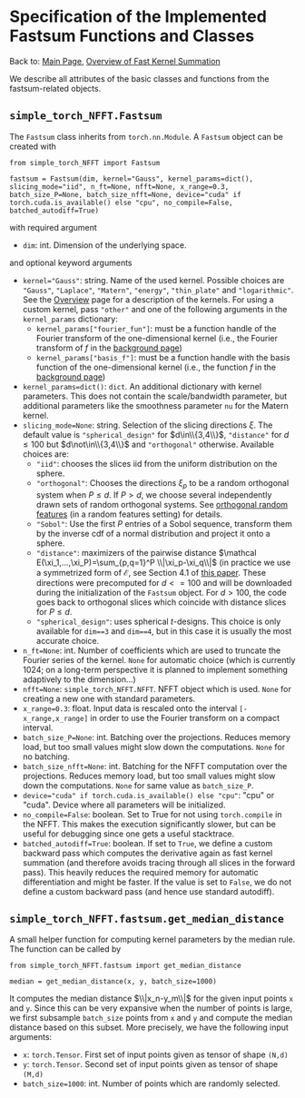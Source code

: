 # Specification of the Implemented Fastsum Functions and Classes

Back to: [Main Page](../../readme.md), [Overview of Fast Kernel Summation](overview.md)

We describe all attributes of the basic classes and functions from the fastsum-related objects.

## `simple_torch_NFFT.Fastsum`

The `Fastsum` class inherits from `torch.nn.Module`. A `Fastsum` object can be created with
```
from simple_torch_NFFT import Fastsum

fastsum = Fastsum(dim, kernel="Gauss", kernel_params=dict(), slicing_mode="iid", n_ft=None, nfft=None, x_range=0.3, batch_size_P=None, batch_size_nfft=None, device="cuda" if torch.cuda.is_available() else "cpu", no_compile=False, batched_autodiff=True)
```
with required argument

- `dim`: int. Dimension of the underlying space.

and optional keyword arguments

- `kernel="Gauss"`: string. Name of the used kernel. Possible choices are `"Gauss"`, `"Laplace"`, `"Matern"`, `"energy"`, `"thin_plate"` and `"logarithmic"`. See the [Overview](overview.md) page for a description of the kernels. For using a custom kernel, pass `"other"` and one of the following arguments in the `kernel_params` dictionary:
    - `kernel_params["fourier_fun"]`: must be a function handle of the Fourier transform of the one-dimensional kernel (i.e., the Fourier transform of $f$ in the [background page](background.md))
    - `kernel_params["basis_f"]`: must be a function handle with the basis function of the one-dimensional kernel (i.e., the function $f$ in the [background page](background.md))
- `kernel_params=dict()`: `dict`. An additional dictionary with kernel parameters. This does not contain the scale/bandwidth parameter, but additional parameters like the smoothness parameter `nu` for the Matern kernel.
- `slicing_mode=None`: string. Selection of the slicing directions $\xi$. The default value is `"spherical_design"` for $d\in\\{3,4\\}$, `"distance"` for $d \leq 100$ but $d\not\in\\{3,4\\}$ and `"orthogonal"` otherwise. Available choices are:
	-  `"iid"`: chooses the slices iid from the uniform distribution on the sphere.
	- `"orthogonal"`: Chooses the directions $\xi_p$ to be a random orthogonal system when $P\le d$. If $P>d$, we choose several independently drawn sets of random orthogonal systems. See [orthogonal random features](https://arxiv.org/abs/1610.09072) (in a random features setting) for details.
	- `"Sobol"`: Use the first $P$ entries of a Sobol sequence, transform them by the inverse cdf of a normal distribution and project it onto a sphere.
	- `"distance"`: maximizers of the pairwise distance $\mathcal E(\xi_1,...,\xi_P)=\sum_{p,q=1}^P \\|\xi_p-\xi_q\\|$ (in practice we use a symmetrized form of $\mathcal E$, see Section 4.1 of [this paper](https://arxiv.org/abs/2410.01316). These directions were precomputed for $d<=100$ and will be downloaded during the initialization of the `Fastsum` object. For $d>100$, the code goes back to orthogonal slices which coincide with distance slices for $P\leq d$.
	- `"spherical_design"`: uses spherical $t$-designs. This choice is only available for `dim==3` and `dim==4`, but in this case it is usually the most accurate choice.
- `n_ft=None`: int. Number of coefficients which are used to truncate the Fourier series of the kernel. `None` for automatic choice (which is currently 1024; on a long-term perspective it is planned to implement something adaptively to the dimension...)
- `nfft=None`: `simple_torch_NFFT.NFFT`. NFFT object which is used. `None` for creating a new one with standard parameters.
- `x_range=0.3`: float. Input data is rescaled onto the interval `[-x_range,x_range]` in order to use the Fourier transform on a compact interval.
- `batch_size_P=None`: int. Batching over the projections. Reduces memory load, but too small values might slow down the computations. `None` for no batching.
- `batch_size_nfft=None`: int. Batching for the NFFT computation over the projections. Reduces memory load, but too small values might slow down the computations. `None` for same value as `batch_size_P`.
- `device="cuda" if torch.cuda.is_available() else "cpu"`: "cpu" or "cuda". Device where all parameters will be initialized.
- `no_compile=False`: boolean. Set to True for not using `torch.compile` in the NFFT. This makes the execution significantly slower, but can be useful for debugging since one gets a useful stacktrace.
- `batched_autodiff=True`: boolean. If set to `True`, we define a custom backward pass which computes the derivative again as fast kernel summation (and therefore avoids tracing through all slices in the forward pass). This heavily reduces the required memory for automatic differentiation and might be faster. If the value is set to `False`, we do not define a custom backward pass (and hence use standard autodiff).

## `simple_torch_NFFT.fastsum.get_median_distance`

A small helper function for computing kernel parameters by the median rule. The function can be called by

```
from simple_torch_NFFT.fastsum import get_median_distance

median = get_median_distance(x, y, batch_size=1000)
```

It computes the median distance $\\|x_n-y_m\\|$ for the given input points `x` and `y`. Since this can be very expansive when the number of points is large, we first subsample `batch_size` points from `x` and `y` and compute the median distance based on this subset. More precisely, we have the following input arguments:

- `x`: `torch.Tensor`. First set of input points given as tensor of shape `(N,d)`
- `y`: `torch.Tensor`. Second set of input points given as tensor of shape `(M,d)`
- `batch_size=1000`: int. Number of points which are randomly selected.
